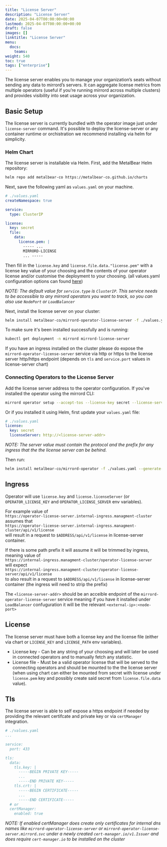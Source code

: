 ```yaml
---
title: "License Server"
description: "License Server"
date: 2025-04-07T00:00:00+00:00
lastmod: 2025-04-07T00:00:00+00:00
draft: false
images: []
linktitle: "License Server"
menu:
  docs:
    teams:
weight: 540
toc: true
tags: ["enterprise"]
---
```


The license server enables you to manage your organization’s seats without sending any data to mirrord’s servers. It can aggregate license metrics from multiple operators (useful if you’re running mirrord across multiple clusters) and provides visibility into seat usage across your organization.

## Basic Setup

The license server is currently bundled with the operator image just under `license-server` command. It's possible to deploy the license-server or any container runtime or orchistration we recommend installing via helm for simplicity.

### Helm Chart

The license server is installable via Helm. First, add the MetalBear Helm repository:

```bash
helm repo add metalbear-co https://metalbear-co.github.io/charts
```

Next, save the following yaml as `values.yaml` on your machine. 

```yaml
# ./values.yaml
createNamespace: true

service:
  type: ClusterIP

license:
  key: secret
  file:
    data:
      license.pem: |
        ----- ... 
        MIRRORD-LICENSE 
        ... -----
```

Then fill in the `license.key` and `license.file.data."license.pem"` with a license key value of your choosing and the contents of your operator license and/or customise the deployment to your choosing. (all values.yaml configuration options can found [here](https://raw.githubusercontent.com/metalbear-co/charts/main/mirrord-license-server/values.yaml))

*NOTE: The default value for `service.type` is `ClusterIP`. This service needs to be accessible to any mirrord operators you want to track, so you can also use `NodePort` or `LoadBalancer`*

Next, install the license server on your cluster:

```bash
helm install metalbear-co/mirrord-operator-license-server -f ./values.yaml --generate-name --wait
```

To make sure it's been installed successfully and is running:

```bash
kubectl get deployment -n mirrord mirrord-license-server
```

If you have an ingress installed on the cluster please do expose the `mirrord-operator-license-server` service via http or https to the license server http/https endpoint (depends on `tls` and `service.port` values in license-server chart)

### Connecting Operators to the License Server

Add the license server address to the operator configuration. If you've installed the operator using the mirrord CLI:

```bash
mirrord operator setup --accept-tos --license-key secret --license-server http://<license-server-addr> | kubectl apply -f -
```

Or if you installed it using Helm, first update your `values.yaml` file:
```yaml
# ./values.yaml
license:
  key: secret
  licenseServer: http://<license-server-addr>
```
*NOTE: The server value must contain the protocol and the prefix for any ingress that the the license server can be behind.*

Then run:
```bash
helm install metalbear-co/mirrord-operator -f ./values.yaml --generate-name --wait
```


## Ingress

Operator will use `license.key` and `license.licenseServer` (or `OPERATOR_LICENSE_KEY` and `OPERATOR_LICENSE_SERVER` env variables).

For example value of<br/>
`https://operator-license-server.internal-ingress.managment-cluster`<br/>
assumes that<br/>
`https://operator-license-server.internal-ingress.managment-cluster/api/v1/license`<br/>
will result in a request to `$ADDRESS/api/v1/license` in license-server container.

If there is some path prefix it will assume it will be trimmed by ingress, meaning value of<br/>
`https://internal-ingress.managment-cluster/operator-license-server`<br/>
will expect<br/>
`https://internal-ingress.managment-cluster/operator-license-server/api/v1/license`<br/>
to also result in a request to `$ADDRESS/api/v1/license` in license-server container (the ingress will need to strip the prefix)

The `<license-server-addr>` should be an acceible endpoint of the `mirrord-operator-license-server` service meaning if you have it installed under `LoadBalancer` confuguration it will be the relevant `<external-ip>:<node-port>`

## License

The license server must have both a license key and the license file (either via chart or `LICENSE_KEY` and `LICENSE_PATH` env variables).

* License key - Can be any string of your choosing and will later be used in connected operators and to manually fetch any statistic.
* License file -  Must be a valid operator license that will be served to the connecting operators and should be mounted to the the license server (when using chart can either be mounted from secret with license under `license.pem` key and possibly create said secret from `license.file.data` value).

## Tls

The license server is able to self expose a https endpoint if needed by providing the relevant certifcate and private key or via `certManager` integration.

```yaml
# ./values.yaml
...

service:
  port: 433

tls:
  data:
    tls.key: |
      -----BEGIN PRIVATE KEY-----
      ...
      -----END PRIVATE KEY-----
    tls.crt: |
      -----BEGIN CERTIFICATE-----
      ...
      -----END CERTIFICATE-----
  # or
  certManager:
    enabled: true
```

*NOTE: If enabled certManager does create only certificates for internal dns names like `mirrord-operator-license-server` or `mirrord-operator-license-server.mirrord.svc` under a newly created `cert-manager.io/v1.Issuer` and does require `cert-manager.io` to be installed on the cluster*

